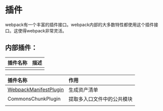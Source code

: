 # 插件

webpack有一个丰富的插件接口。webpack内部的大多数特性都使用这个插件接口。这使得webpack非常灵活。

## 内部插件：

| 插件名称 | 描述 |
| :--- | :--- |
|  |  |

| 插件名称 | 作用 |
| :--- | :--- |
| [WebpackManifestPlugin](Plugins/WebpackManifestPlugin.md) | 生成资产清单 |
| CommonsChunkPlugin | 提取多入口文件中的公共模块 |
|  |  |



